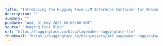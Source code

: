 ```yaml
---
title: "Introducing the Hugging Face LLM Inference Container for Amazon SageMaker"
description: ""
summary: ""
pubDate: "Wed, 31 May 2023 00:00:00 GMT"
source: "Hugging Face Blog"
url: "https://huggingface.co/blog/sagemaker-huggingface-llm"
thumbnail: "https://huggingface.co/blog/assets/145_sagemaker-huggingface-llm/thumbnail.jpg"
---
```


